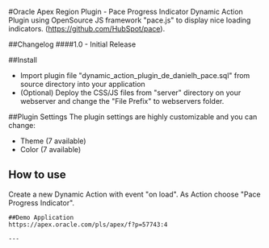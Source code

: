 #Oracle Apex Region Plugin - Pace Progress Indicator
Dynamic Action Plugin using OpenSource JS framework "pace.js" to display nice loading indicators.
(https://github.com/HubSpot/pace).


##Changelog
####1.0 - Initial Release

##Install
- Import plugin file "dynamic_action_plugin_de_danielh_pace.sql" from source directory into your application
- (Optional) Deploy the CSS/JS files from "server" directory on your webserver and change the "File Prefix" to webservers folder.

##Plugin Settings
The plugin settings are highly customizable and you can change:
- Theme (7 available) 
- Color (7 available)

## How to use
Create a new Dynamic Action with event "on load". As Action choose "Pace Progress Indicator".

```
##Demo Application
https://apex.oracle.com/pls/apex/f?p=57743:4

---
